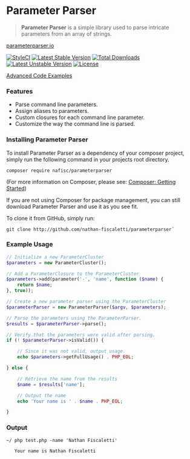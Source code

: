 # Parameter Parser
> **Parameter Parser** is a simple library used to parse intricate parameters from an array of strings.

[parameterparser.io](http://parameterparser.io/)

[![StyleCI](https://styleci.io/repos/73029011/shield?style=flat)](https://styleci.io/repos/73029011)
[![Latest Stable Version](https://poser.pugx.org/nafisc/parameterparser/v/stable?format=flat)](https://packagist.org/packages/nafisc/parameterparser)
[![Total Downloads](https://poser.pugx.org/nafisc/parameterparser/downloads?format=flat)](https://packagist.org/packages/nafisc/parameterparser)
[![Latest Unstable Version](https://poser.pugx.org/nafisc/parameterparser/v/unstable?format=flat)](https://packagist.org/packages/nafisc/parameterparser)
[![License](https://poser.pugx.org/nafisc/parameterparser/license?format=flat)](https://packagist.org/packages/nafisc/parameterparser)

[Advanced Code Examples](https://github.com/nathan-fiscaletti/parameterparser/blob/master/examples/Example1.md)

### Features
* Parse command line parameters.
* Assign aliases to parameters.
* Custom closures for each command line parameter.
* Customize the way the command line is parsed.

### Installing Parameter Parser
To install Parameter Parser as a dependency of your composer project, simply run the following command in your projects root directory.
```
composer require nafisc/parameterparser
```

(For more information on Composer, please see: [Composer: Getting Started](https://getcomposer.org/doc/00-intro.md))

If you are not using Composer for package management, you can still download Parameter Parser and use it as you see fit.

To clone it from GitHub, simply run:
```
git clone http://github.com/nathan-fiscaletti/parameterparser`
```

### Example Usage
```php
// Initialize a new ParameterCluster
$parameters = new ParameterCluster();

// Add a ParameterClosure to the ParameterCluster
$parameters->add(parameter('-', 'name', function ($name) {
    return $name;
}, true));

// Create a new parameter parser using the ParameterCluster
$parameterParser = new ParameterParser($argv, $parameters);

// Parse the parameters using the ParameterParser.
$results = $parameterParser->parse();

// Verify that the parameters were valid after parsing.
if (! $parameterParser->isValid()) {

    // Since it was not valid, output usage.
    echo $parameters->getFullUsage() . PHP_EOL;

} else {

    // Retrieve the name from the results
    $name = $results['name'];

    // Output the name
    echo 'Your name is ' . $name . PHP_EOL;

}
```

### Output
```
~/ php test.php -name 'Nathan Fiscaletti'

   Your name is Nathan Fiscaletti
```
